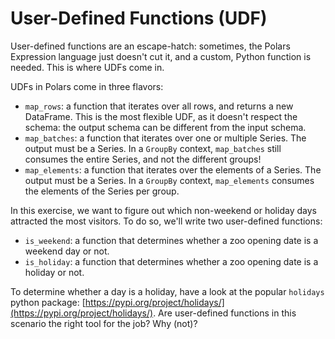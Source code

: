 # User-Defined Functions (UDF)

User-defined functions are an escape-hatch: sometimes, the Polars Expression language just doesn't cut it, and a custom, Python function is needed. This is where UDFs come in.

UDFs in Polars come in three flavors:

- `map_rows`: a function that iterates over all rows, and returns a new DataFrame. This is the most flexible UDF, as it doesn't respect the schema: the output schema can be different from the input schema.
- `map_batches`: a function that iterates over one or multiple Series. The output must be a Series. In a `GroupBy` context, `map_batches` still consumes the entire Series, and not the different groups!
- `map_elements`: a function that iterates over the elements of a Series. The output must be a Series. In a `GroupBy` context, `map_elements` consumes the elements of the Series per group.

In this exercise, we want to figure out which non-weekend or holiday days attracted the most visitors. To do so, we'll write two user-defined functions:

- `is_weekend`: a function that determines whether a zoo opening date is a weekend day or not.
- `is_holiday`: a function that determines whether a zoo opening date is a holiday or not.

To determine whether a day is a holiday, have a look at the popular `holidays` python package: [https://pypi.org/project/holidays/](https://pypi.org/project/holidays/).
Are user-defined functions in this scenario the right tool for the job? Why (not)?

